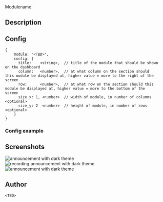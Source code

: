 # <TBD>

Modulename: <TBD>


## Description

<TBD>


## Config

    {
        module: "<TBD>",
        config: {
          title:    <string>,  // title of the module that should be shown on the dashboard
          column:   <number>,  // at what column on the section should this module be displayed at, higher value = more to the right of the screen
          row:      <number>,  // at what row on the section should this module be displayed at, higher value = more to the bottom of the screen
          size_x: 1, <number>  // width of module, in number of columns <optional>
          size_y: 2  <number>  // height of module, in number of rows <optional>
        }
    }


### Config example



## Screenshots

![announcement with dark theme](doc/announce-dark.png "Announce - dark theme") &nbsp; ![ recording announcement with dark theme](doc/announce-dark-recording.png "Announce - recording announcement") &nbsp; ![announcement with dark theme](doc/announce-light.png "Announce - light theme")


## Author

    <TBD>
